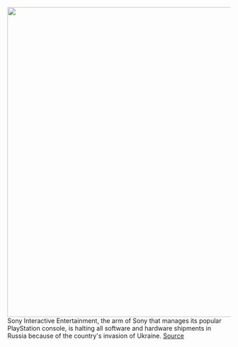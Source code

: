 <img src='https://cdn.vox-cdn.com/thumbor/b0bzAj0tG2t6jN66Fq6eYbEMBMI=/0x0:2040x1360/1200x800/filters:focal(857x517:1183x843)/cdn.vox-cdn.com/uploads/chorus_image/image/70601304/vpavic_4278_20201030_0247.0.jpg' width='700px' /><br/>
Sony Interactive Entertainment, the arm of Sony that manages its popular PlayStation console, is halting all software and hardware shipments in Russia because of the country's invasion of Ukraine.
<a href='https://www.theverge.com/2022/3/9/22969600/sony-interactive-entertainment-playstation-suspending-hardware-software-shipments-russia-store'> Source <a/>